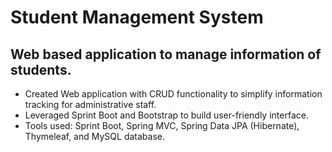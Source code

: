 <h1>Student Management System</h1>

<h2>Web based application to manage information of students.</h2>


<ul>
    <li>Created Web application with CRUD functionality to simplify information tracking for administrative staff.</li>
    <li>Leveraged Sprint Boot and Bootstrap to build user-friendly interface.</li>
    <li>Tools used: Sprint Boot, Spring MVC, Spring Data JPA (Hibernate), Thymeleaf, and MySQL database.</li>
<ul>